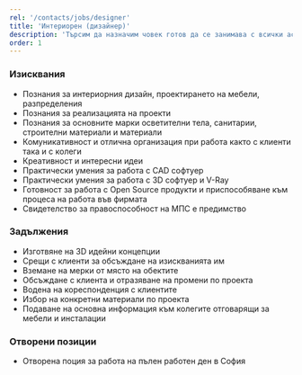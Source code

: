 ```yaml
---
rel: '/contacts/jobs/designer'
title: 'Интериорен (дизайнер)'
description: 'Търсим да назначим човек готов да се занимава с всички аспекти на интериора и с всичко, свързано с интериорния дизайн. Човек за които е важно да намери най - доброто решение за клиента, да разбере какво иска той, да види възможностите и да направи нещата красиви и практични. За да добием представа за креативността и и въображението Ви, е задължително да ни изпратите портфолио с проекти, по които сте работили.'
order: 1
---
```

### Изисквания
* Познания за интериорния дизайн, проектирането на мебели, разпределения
* Познания за реализацията на проекти 
* Познания за основните марки осветителни тела, санитарии, строителни материали и материали 
* Комуникативност и отлична организация при работа както с клиенти така и с колеги 
* Креативност и интересни идеи
* Практически умения за работа с CAD софтуер
* Практически умения за работа с 3D софтуер и V-Ray
* Готовност за работа с Open Source продукти и приспособяване към процеса на работа във фирмата
* Свидетелство за правоспособност на МПС е предимство

### Задължения
* Изготвяне на 3D идейни концепции
* Срещи с клиенти за обсъждане на изискванията им 
* Вземане на мерки от място на обектите 
* Обсъждане с клиента и отразяване на промени по проекта 
* Водена на кореспонденция с клиентите 
* Избор на конкретни материали по проекта 
* Подаване на основна информация към колегите отговарящи за мебели и инсталации 

### Отворени позиции
* Отворена поция за работа на пълен работен ден в София
